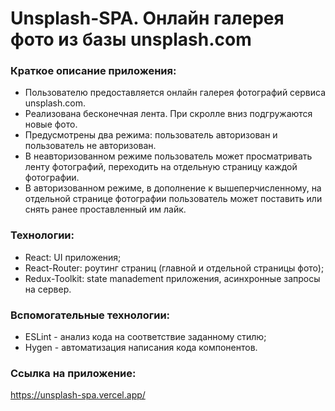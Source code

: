 # **Unsplash-SPA. Онлайн галерея фото из базы unsplash.com**

### Краткое описание приложения:

- Пользователю предоставляется онлайн галерея фотографий сервиса unsplash.com.
- Реализована бесконечная лента. При скролле вниз подгружаются новые фото.
- Предусмотрены два режима: пользователь авторизован и пользователь не авторизован.
- В неавторизованном режиме пользователь может просматривать ленту фотографий, переходить на отдельную страницу каждой фотографии.
- В авторизованном режиме, в дополнение к вышеперчисленному, на отдельной странице фотографии пользователь  может поставить или снять ранее проставленный им лайк.

### Технологии:

- React: UI приложения;
- React-Router: роутинг страниц (главной и отдельной страницы фото);
- Redux-Toolkit: state manadement приложения, асинхронные запросы на сервер.

### Вспомогательные технологии:

- ESLint - анализ кода на соответствие заданному стилю;
- Hygen - автоматизация написания кода компонентов.


### Ссылка на приложение: 
https://unsplash-spa.vercel.app/
